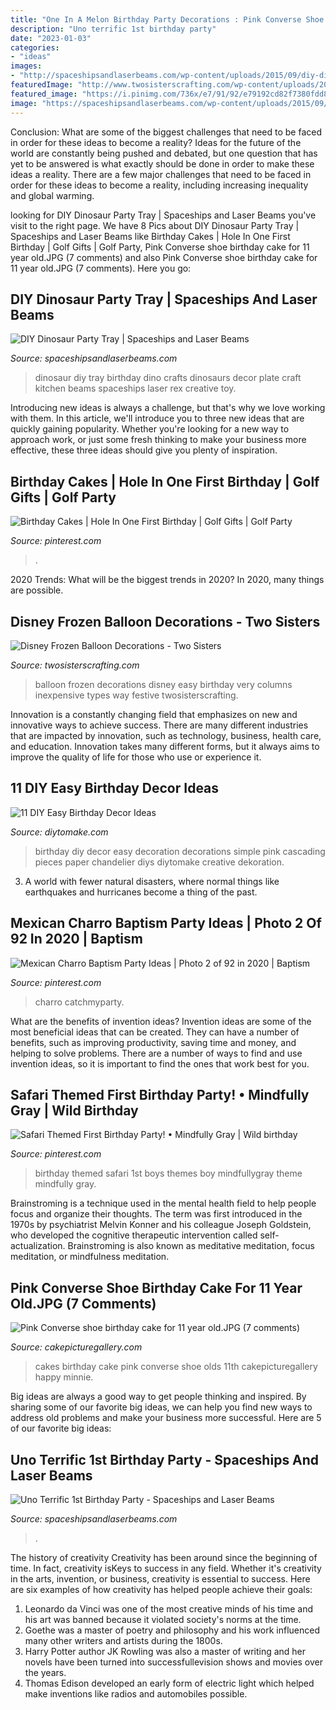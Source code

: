 ```yaml
---
title: "One In A Melon Birthday Party Decorations : Pink Converse Shoe Birthday Cake For 11 Year Old.jpg (7 Comments)"
description: "Uno terrific 1st birthday party"
date: "2023-01-03"
categories:
- "ideas"
images:
- "http://spaceshipsandlaserbeams.com/wp-content/uploads/2015/09/diy-dinosaur-party-ideas-tray-54.jpg"
featuredImage: "http://www.twosisterscrafting.com/wp-content/uploads/2014/12/frozen-balloon-decorations3.jpg"
featured_image: "https://i.pinimg.com/736x/e7/91/92/e79192cd82f7380fdd8d74a56c1c53cd.jpg"
image: "https://spaceshipsandlaserbeams.com/wp-content/uploads/2015/09/uno-birthday-party-ideas.jpg"
---
```



Conclusion: What are some of the biggest challenges that need to be faced in order for these ideas to become a reality?
Ideas for the future of the world are constantly being pushed and debated, but one question that has yet to be answered is what exactly should be done in order to make these ideas a reality. There are a few major challenges that need to be faced in order for these ideas to become a reality, including increasing inequality and global warming.

	

		
looking for DIY Dinosaur Party Tray | Spaceships and Laser Beams you've visit to the right page. We have 8 Pics about DIY Dinosaur Party Tray | Spaceships and Laser Beams like Birthday Cakes | Hole In One First Birthday | Golf Gifts | Golf Party, Pink Converse shoe birthday cake for 11 year old.JPG (7 comments) and also Pink Converse shoe birthday cake for 11 year old.JPG (7 comments). Here you go:
		
    
## DIY Dinosaur Party Tray | Spaceships And Laser Beams

<img loading=lazy src="http://spaceshipsandlaserbeams.com/wp-content/uploads/2015/09/diy-dinosaur-party-ideas-tray-54.jpg" onerror="this.onerror=null;this.src='https://tse2.mm.bing.net/th?id=OIP.y598M2WpvLMPU1EZHjrcTgHaKl&amp;pid=15.1';" alt="DIY Dinosaur Party Tray | Spaceships and Laser Beams">

_Source: spaceshipsandlaserbeams.com_

>dinosaur diy tray birthday dino crafts dinosaurs decor plate craft kitchen beams spaceships laser rex creative toy. 

	

Introducing new ideas is always a challenge, but that's why we love working with them. In this article, we'll introduce you to three new ideas that are quickly gaining popularity. Whether you're looking for a new way to approach work, or just some fresh thinking to make your business more effective, these three ideas should give you plenty of inspiration.

    
## Birthday Cakes | Hole In One First Birthday | Golf Gifts | Golf Party

<img loading=lazy src="https://i.pinimg.com/736x/e7/91/92/e79192cd82f7380fdd8d74a56c1c53cd.jpg" onerror="this.onerror=null;this.src='https://tse3.mm.bing.net/th?id=OIP.5mTZekVWa2xUGgdMlHl8sgHaK7&amp;pid=15.1';" alt="Birthday Cakes | Hole In One First Birthday | Golf Gifts | Golf Party">

_Source: pinterest.com_

>. 

	

2020 Trends: What will be the biggest trends in 2020?
In 2020, many things are possible.

    
## Disney Frozen Balloon Decorations - Two Sisters

<img loading=lazy src="http://www.twosisterscrafting.com/wp-content/uploads/2014/12/frozen-balloon-decorations3.jpg" onerror="this.onerror=null;this.src='https://tse2.mm.bing.net/th?id=OIP.2t4pOUxhaEQdM_zvhI5TlAHaL-&amp;pid=15.1';" alt="Disney Frozen Balloon Decorations - Two Sisters">

_Source: twosisterscrafting.com_

>balloon frozen decorations disney easy birthday very columns inexpensive types way festive twosisterscrafting. 

	

Innovation is a constantly changing field that emphasizes on new and innovative ways to achieve success. There are many different industries that are impacted by innovation, such as technology, business, health care, and education. Innovation takes many different forms, but it always aims to improve the quality of life for those who use or experience it.

    
## 11 DIY Easy Birthday Decor Ideas

<img loading=lazy src="https://www.diytomake.com/wp-content/uploads/2015/09/Cascading-Pink.jpg" onerror="this.onerror=null;this.src='https://tse1.mm.bing.net/th?id=OIP.ShIUAfxBwrBFdZP1GoBLVwHaLH&amp;pid=15.1';" alt="11 DIY Easy Birthday Decor Ideas">

_Source: diytomake.com_

>birthday diy decor easy decoration decorations simple pink cascading pieces paper chandelier diys diytomake creative dekoration. 

	

3. A world with fewer natural disasters, where normal things like earthquakes and hurricanes become a thing of the past. 

    
## Mexican Charro Baptism Party Ideas | Photo 2 Of 92 In 2020 | Baptism

<img loading=lazy src="https://i.pinimg.com/736x/ed/69/30/ed6930c31ee0c12c01644cff0bb9f6a3.jpg" onerror="this.onerror=null;this.src='https://tse3.mm.bing.net/th?id=OIP.uqU6XdoaDuJIlp1Vo1fyPgHaJ3&amp;pid=15.1';" alt="Mexican Charro Baptism Party Ideas | Photo 2 of 92 in 2020 | Baptism">

_Source: pinterest.com_

>charro catchmyparty. 

	

What are the benefits of invention ideas?
Invention ideas are some of the most beneficial ideas that can be created. They can have a number of benefits, such as improving productivity, saving time and money, and helping to solve problems. There are a number of ways to find and use invention ideas, so it is important to find the ones that work best for you.

    
## Safari Themed First Birthday Party! • Mindfully Gray | Wild Birthday

<img loading=lazy src="https://i.pinimg.com/736x/c3/69/61/c36961144e343a895c7b95e41242b08d.jpg" onerror="this.onerror=null;this.src='https://tse4.mm.bing.net/th?id=OIP.vhxKPO3ANr7winSaPrDxRAHaLH&amp;pid=15.1';" alt="Safari Themed First Birthday Party! • Mindfully Gray | Wild birthday">

_Source: pinterest.com_

>birthday themed safari 1st boys themes boy mindfullygray theme mindfully gray. 

	

Brainstroming is a technique used in the mental health field to help people focus and organize their thoughts. The term was first introduced in the 1970s by psychiatrist Melvin Konner and his colleague Joseph Goldstein, who developed the cognitive therapeutic intervention called self-actualization. Brainstroming is also known as meditative meditation, focus meditation, or mindfulness meditation.

    
## Pink Converse Shoe Birthday Cake For 11 Year Old.JPG (7 Comments)

<img loading=lazy src="http://www.cakepicturegallery.com/d/19440-1/Pink+Converse+shoe+birthday+cake+for+11+year+old.JPG" onerror="this.onerror=null;this.src='https://tse2.mm.bing.net/th?id=OIP.2KtH2w-PYp8_YjRDfVS4dAHaJ5&amp;pid=15.1';" alt="Pink Converse shoe birthday cake for 11 year old.JPG (7 comments)">

_Source: cakepicturegallery.com_

>cakes birthday cake pink converse shoe olds 11th cakepicturegallery happy minnie. 

	

Big ideas are always a good way to get people thinking and inspired. By sharing some of our favorite big ideas, we can help you find new ways to address old problems and make your business more successful. Here are 5 of our favorite big ideas: 

    
## Uno Terrific 1st Birthday Party - Spaceships And Laser Beams

<img loading=lazy src="https://spaceshipsandlaserbeams.com/wp-content/uploads/2015/09/uno-birthday-party-ideas.jpg" onerror="this.onerror=null;this.src='https://tse1.mm.bing.net/th?id=OIP.hqK4rGpqvacX6IB3VZCt7gHaLH&amp;pid=15.1';" alt="Uno Terrific 1st Birthday Party - Spaceships and Laser Beams">

_Source: spaceshipsandlaserbeams.com_

>. 

	

The history of creativity
Creativity has been around since the beginning of time. In fact, creativity isKeys to success in any field. Whether it's creativity in the arts, invention, or business, creativity is essential to success. Here are six examples of how creativity has helped people achieve their goals: 
1. Leonardo da Vinci was one of the most creative minds of his time and his art was banned because it violated society's norms at the time. 
2. Goethe was a master of poetry and philosophy and his work influenced many other writers and artists during the 1800s. 
3. Harry Potter author JK Rowling was also a master of writing and her novels have been turned into successfullevision shows and movies over the years. 
4. Thomas Edison developed an early form of electric light which helped make inventions like radios and automobiles possible. 

